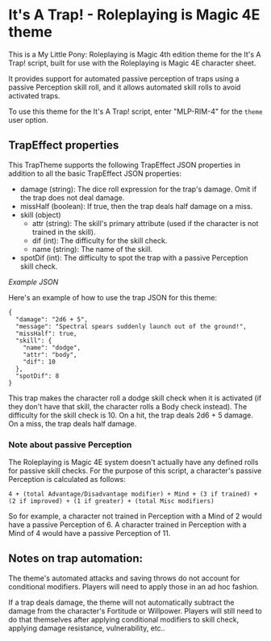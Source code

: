 # It's A Trap! - Roleplaying is Magic 4E theme

This is a My Little Pony: Roleplaying is Magic 4th edition theme for the It's A Trap! script,
built for use with the Roleplaying is Magic 4E character sheet.

It provides support for automated passive perception of traps using a passive
Perception skill roll, and it allows automated skill rolls to avoid activated traps.

To use this theme for the It's A Trap! script, enter "MLP-RIM-4" for the ```theme``` user option.

## TrapEffect properties

This TrapTheme supports the following TrapEffect JSON properties in addition
to all the basic TrapEffect JSON properties:
* damage (string): The dice roll expression for the trap's damage. Omit if the trap does not deal damage.
* missHalf (boolean): If true, then the trap deals half damage on a miss.
* skill (object)
  * attr (string): The skill's primary attribute (used if the character is not trained in the skill).
  * dif (int): The difficulty for the skill check.
  * name (string): The name of the skill.
* spotDif (int): The difficulty to spot the trap with a passive Perception skill check.

*Example JSON*

Here's an example of how to use the trap JSON for this theme:

```
{
  "damage": "2d6 + 5",
  "message": "Spectral spears suddenly launch out of the ground!",
  "missHalf": true,
  "skill": {
    "name": "dodge",
    "attr": "body",
    ​"dif": 10
  },
  "spotDif": 8
}
```

This trap makes the character roll a dodge skill check when it is activated
(if they don't have that skill, the character rolls a Body check instead).
The difficulty for the skill check is 10. On a hit, the trap deals 2d6 + 5 damage.
On a miss, the trap deals half damage.

### Note about passive Perception

The Roleplaying is Magic 4E system doesn't actually have any defined rolls for
passive skill checks. For the purpose of this script, a character's passive Perception is
calculated as follows:

```
4 + (total Advantage/Disadvantage modifier) + Mind + (3 if trained) + (2 if improved) + (1 if greater) + (total Misc modifiers)
```

So for example, a character not trained in Perception with a Mind of 2 would
have a passive Perception of 6. A character trained in Perception with a Mind
of 4 would have a passive Perception of 11.

## Notes on trap automation:
The theme's automated attacks and saving throws do not account for conditional
modifiers. Players will need to apply those in an ad hoc fashion.

If a trap deals damage, the theme will not automatically subtract
the damage from the character's Fortitude or Willpower. Players will still need to do that
themselves after applying conditional modifiers to skill check,
applying damage resistance, vulnerability, etc..
